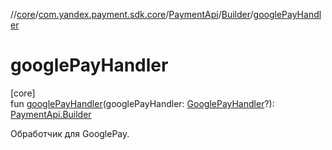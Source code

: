 //[core](../../../../index.md)/[com.yandex.payment.sdk.core](../../index.md)/[PaymentApi](../index.md)/[Builder](index.md)/[googlePayHandler](google-pay-handler.md)

# googlePayHandler

[core]\
fun [googlePayHandler](google-pay-handler.md)(googlePayHandler: [GooglePayHandler](../../../com.yandex.payment.sdk.core.data/-google-pay-handler/index.md)?): [PaymentApi.Builder](index.md)

Обработчик для GooglePay.

